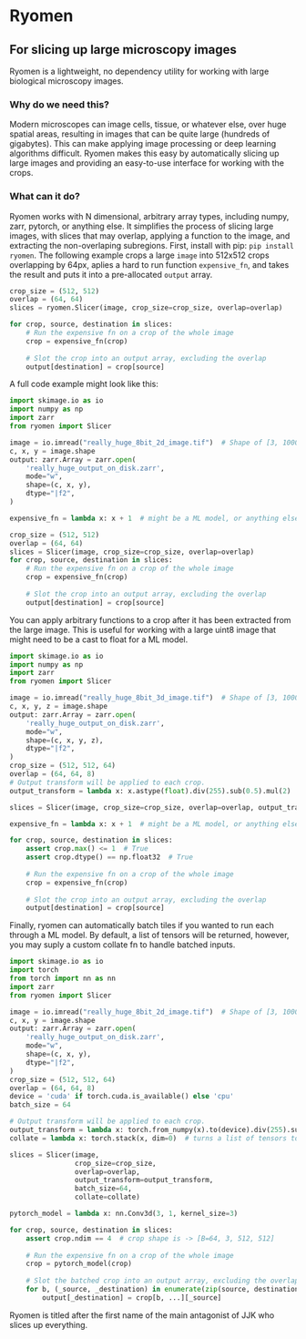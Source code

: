 # Ryomen
## For slicing up large microscopy images

Ryomen is a lightweight, no dependency utility for working with large biological microscopy images. 


### Why do we need this?

Modern microscopes can image cells, tissue, or whatever else, over huge spatial areas, resulting in images that can be
quite large (hundreds of gigabytes). This can make applying image processing or deep learning algorithms difficult. 
Ryomen makes this easy by automatically slicing up large images and providing an easy-to-use interface for working with the
crops. 

### What can it do? 

Ryomen works with N dimensional, arbitrary array types, including numpy, zarr, pytorch, or anything else. It simplifies
the process of slicing large images, with slices that may overlap, applying a function to the image, and extracting the
non-overlaping subregions. First, install with pip: ```pip install ryomen```. The following example crops a large ```image``` into 512x512 crops overlapping by 64px, aplies a hard to run
function ```expensive_fn```, and takes the result and puts it into a pre-allocated ```output``` array.

```python
crop_size = (512, 512)
overlap = (64, 64)
slices = ryomen.Slicer(image, crop_size=crop_size, overlap=overlap)

for crop, source, destination in slices:
    # Run the expensive fn on a crop of the whole image
    crop = expensive_fn(crop)
    
    # Slot the crop into an output array, excluding the overlap
    output[destination] = crop[source]  
```

A full code example might look like this:

```python
import skimage.io as io
import numpy as np
import zarr
from ryomen import Slicer

image = io.imread("really_huge_8bit_2d_image.tif")  # Shape of [3, 10000, 10000] 
c, x, y = image.shape
output: zarr.Array = zarr.open(
    'really_huge_output_on_disk.zarr',
    mode="w",
    shape=(c, x, y),
    dtype="|f2",
)

expensive_fn = lambda x: x + 1  # might be a ML model, or anything else

crop_size = (512, 512)
overlap = (64, 64)
slices = Slicer(image, crop_size=crop_size, overlap=overlap)
for crop, source, destination in slices:
    # Run the expensive fn on a crop of the whole image
    crop = expensive_fn(crop)
    
    # Slot the crop into an output array, excluding the overlap
    output[destination] = crop[source]  

```

You can apply arbitrary functions to a crop after it has been extracted from the large image. This is useful for working 
with a large uint8 image that might need to be a cast to float for a ML model. 

```python
import skimage.io as io
import numpy as np
import zarr
from ryomen import Slicer

image = io.imread("really_huge_8bit_3d_image.tif")  # Shape of [3, 10000, 10000, 500] 
c, x, y, z = image.shape
output: zarr.Array = zarr.open(
    'really_huge_output_on_disk.zarr',
    mode="w",
    shape=(c, x, y, z),
    dtype="|f2",
)
crop_size = (512, 512, 64)
overlap = (64, 64, 8)
# Output transform will be applied to each crop.
output_transform = lambda x: x.astype(float).div(255).sub(0.5).mul(2)  # cast to float an normalize 

slices = Slicer(image, crop_size=crop_size, overlap=overlap, output_transform=output_transform)

expensive_fn = lambda x: x + 1  # might be a ML model, or anything else

for crop, source, destination in slices:
    assert crop.max() <= 1  # True
    assert crop.dtype() == np.float32  # True
    
    # Run the expensive fn on a crop of the whole image
    crop = expensive_fn(crop)
    
    # Slot the crop into an output array, excluding the overlap
    output[destination] = crop[source]  
```

Finally, ryomen can automatically batch tiles if you wanted to run each through a ML model. By default, a list of
tensors will be returned, however, you may suply a custom collate fn to handle batched inputs. 

```python
import skimage.io as io
import torch
from torch import nn as nn
import zarr
from ryomen import Slicer

image = io.imread("really_huge_8bit_2d_image.tif")  # Shape of [3, 10000, 10000] 
c, x, y = image.shape
output: zarr.Array = zarr.open(
    'really_huge_output_on_disk.zarr',
    mode="w",
    shape=(c, x, y),
    dtype="|f2",
)
crop_size = (512, 512, 64)
overlap = (64, 64, 8)
device = 'cuda' if torch.cuda.is_available() else 'cpu'
batch_size = 64

# Output transform will be applied to each crop.
output_transform = lambda x: torch.from_numpy(x).to(device).div(255).sub(0.5).div(0.5)  # cast to cuda tensor an normalize 
collate = lambda x: torch.stack(x, dim=0)  # turns a list of tensors to one tensor

slices = Slicer(image, 
                crop_size=crop_size, 
                overlap=overlap, 
                output_transform=output_transform, 
                batch_size=64,
                collate=collate)

pytorch_model = lambda x: nn.Conv3d(3, 1, kernel_size=3)

for crop, source, destination in slices:
    assert crop.ndim == 4  # crop shape is -> [B=64, 3, 512, 512]
    
    # Run the expensive fn on a crop of the whole image
    crop = pytorch_model(crop)
    
    # Slot the batched crop into an output array, excluding the overlap
    for b, (_source, _destination) in enumerate(zip(source, destination)):
        output[_destination] = crop[b, ...][_source]  
```

Ryomen is titled after the first name of the main antagonist of JJK who slices up everything.